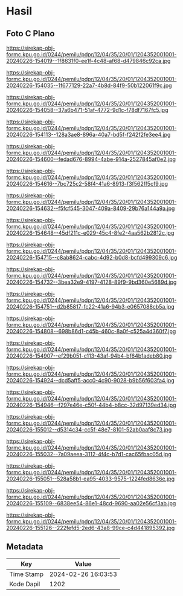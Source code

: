 # Hasil

## Foto C Plano

https://sirekap-obj-formc.kpu.go.id/0244/pemilu/pdpr/12/04/35/20/01/1204352001001-20240226-154019--1f8631f0-ee1f-4c48-af68-d479846c92ca.jpg

https://sirekap-obj-formc.kpu.go.id/0244/pemilu/pdpr/12/04/35/20/01/1204352001001-20240226-154035--1f677129-22a7-4b8d-84f9-50b122061f9c.jpg

https://sirekap-obj-formc.kpu.go.id/0244/pemilu/pdpr/12/04/35/20/01/1204352001001-20240226-154058--37a6b471-51af-4772-9d1c-f78df7167fc5.jpg

https://sirekap-obj-formc.kpu.go.id/0244/pemilu/pdpr/12/04/35/20/01/1204352001001-20240226-154113--128a3ae8-896a-40a7-bd5f-f242f2fe3ee4.jpg

https://sirekap-obj-formc.kpu.go.id/0244/pemilu/pdpr/12/04/35/20/01/1204352001001-20240226-154600--fedad676-8994-4abe-914a-2527845af0e2.jpg

https://sirekap-obj-formc.kpu.go.id/0244/pemilu/pdpr/12/04/35/20/01/1204352001001-20240226-154616--7bc725c2-58f4-41a6-8913-f3f562ff5cf9.jpg

https://sirekap-obj-formc.kpu.go.id/0244/pemilu/pdpr/12/04/35/20/01/1204352001001-20240226-154632--f5fcf545-3047-409a-8409-29b76a144a9a.jpg

https://sirekap-obj-formc.kpu.go.id/0244/pemilu/pdpr/12/04/35/20/01/1204352001001-20240226-154648--45df211c-e029-45c4-8fe2-4aa562b2812c.jpg

https://sirekap-obj-formc.kpu.go.id/0244/pemilu/pdpr/12/04/35/20/01/1204352001001-20240226-154715--c8ab8624-cabc-4d92-b0d8-bcfd499309c6.jpg

https://sirekap-obj-formc.kpu.go.id/0244/pemilu/pdpr/12/04/35/20/01/1204352001001-20240226-154732--3bea32e9-4197-4128-89f9-9bd360e5689d.jpg

https://sirekap-obj-formc.kpu.go.id/0244/pemilu/pdpr/12/04/35/20/01/1204352001001-20240226-154751--d2b85817-fc22-41a6-94b3-e0657088cb5a.jpg

https://sirekap-obj-formc.kpu.go.id/0244/pemilu/pdpr/12/04/35/20/01/1204352001001-20240226-154808--698b86d1-c45b-460c-8a0f-c525a4d360f7.jpg

https://sirekap-obj-formc.kpu.go.id/0244/pemilu/pdpr/12/04/35/20/01/1204352001001-20240226-154907--ef29b051-c113-43af-94b4-bf64b1adeb80.jpg

https://sirekap-obj-formc.kpu.go.id/0244/pemilu/pdpr/12/04/35/20/01/1204352001001-20240226-154924--dcd5aff5-acc0-4c90-9028-b9b56f603fa4.jpg

https://sirekap-obj-formc.kpu.go.id/0244/pemilu/pdpr/12/04/35/20/01/1204352001001-20240226-154946--f297e46e-c50f-44b4-b8cc-32d97139ed34.jpg

https://sirekap-obj-formc.kpu.go.id/0244/pemilu/pdpr/12/04/35/20/01/1204352001001-20240226-155012--d5314c34-cc5f-48e7-8101-52ab0aaf8c73.jpg

https://sirekap-obj-formc.kpu.go.id/0244/pemilu/pdpr/12/04/35/20/01/1204352001001-20240226-155032--7a09aeea-3112-4f4c-b7d1-cac65fbac05d.jpg

https://sirekap-obj-formc.kpu.go.id/0244/pemilu/pdpr/12/04/35/20/01/1204352001001-20240226-155051--528a58b1-ea95-4033-9575-1224fed8636e.jpg

https://sirekap-obj-formc.kpu.go.id/0244/pemilu/pdpr/12/04/35/20/01/1204352001001-20240226-155109--6838ee54-86e1-48cd-9690-aa02e56cf3ab.jpg

https://sirekap-obj-formc.kpu.go.id/0244/pemilu/pdpr/12/04/35/20/01/1204352001001-20240226-155126--222fefd5-2ed6-43a8-99ce-c4d441895392.jpg


## Metadata

| Key        | Value               |
| ---------- | ------------------- |
| Time Stamp | 2024-02-26 16:03:53 |
| Kode Dapil | 1202                |



